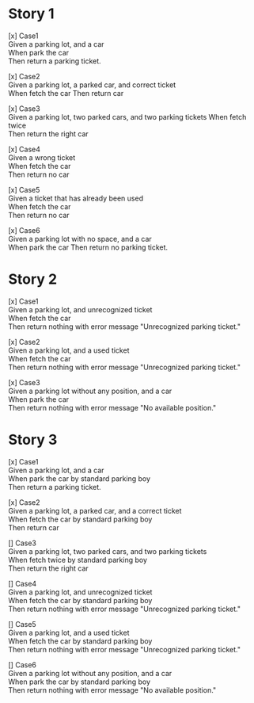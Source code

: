 # Story 1
[x] Case1  
    Given a parking lot, and a car  
    When park the car  
    Then return a parking ticket. 

[x] Case2  
    Given a parking lot, a parked car, and correct ticket  
    When fetch the car 
    Then return car  

[x] Case3  
    Given a parking lot, two parked cars, and two parking tickets 
    When fetch twice  
    Then return the right car

[x] Case4  
    Given a wrong ticket  
    When fetch the car   
    Then return no car

[x] Case5  
    Given a ticket that has already been used  
    When fetch the car  
    Then return no car

[x] Case6  
    Given a parking lot with no space, and a car  
    When park the car
    Then return no parking ticket. 

# Story 2
[x] Case1  
    Given a parking lot, and unrecognized ticket  
    When fetch the car  
    Then return nothing with error message "Unrecognized parking ticket."  

[x] Case2  
    Given a parking lot, and a used ticket  
    When fetch the car  
    Then return nothing with error message "Unrecognized parking ticket."  

[x] Case3  
    Given a parking lot without any position, and a car  
    When park the car  
    Then return nothing with error message "No available position."  

# Story 3
[x] Case1  
    Given a parking lot, and a car  
    When park the car by standard parking boy  
    Then return a parking ticket.  

[x] Case2  
    Given a parking lot, a parked car, and a correct ticket  
    When fetch the car by standard parking boy  
    Then return car  

[] Case3  
    Given a parking lot, two parked cars, and two parking tickets  
    When fetch twice by standard parking boy  
    Then return the right car

[] Case4  
    Given a parking lot, and unrecognized ticket  
    When fetch the car by standard parking boy  
    Then return nothing with error message "Unrecognized parking ticket."

[] Case5  
    Given a parking lot, and a used ticket  
    When fetch the car by standard parking boy  
    Then return nothing with error message "Unrecognized parking ticket."

[] Case6  
    Given a parking lot without any position, and a car  
    When park the car by standard parking boy  
    Then return nothing with error message "No available position." 
